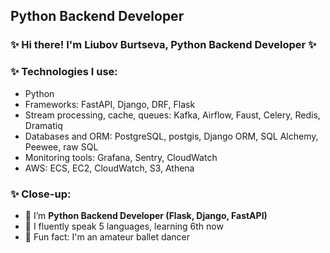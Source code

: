 ##  Python Backend Developer

### ✨ Hi there! I'm Liubov Burtseva, Python Backend Developer ✨ 

### ✨ Technologies I use: 
- Python
- Frameworks: FastAPI, Django, DRF, Flask
- Stream processing, cache, queues: Kafka, Airflow, Faust, Celery, Redis, Dramatiq
- Databases and ORM: PostgreSQL, postgis, Django ORM, SQL Alchemy, Peewee, raw SQL
- Monitoring tools: Grafana, Sentry, CloudWatch
- AWS: ECS, EC2, CloudWatch, S3, Athena


### ✨ Close-up:

- 🌱 I’m **Python Backend Developer (Flask, Django, FastAPI)**
- 🌱 I fluently speak 5 languages, learning 6th now
- 🌱 Fun fact: I'm an amateur ballet dancer
